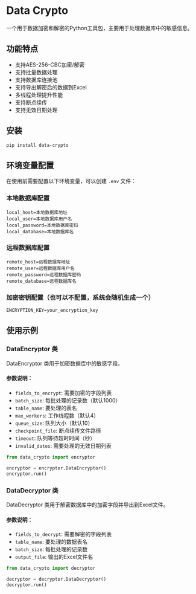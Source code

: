 # Data Crypto

一个用于数据加密和解密的Python工具包，主要用于处理数据库中的敏感信息。

## 功能特点

- 支持AES-256-CBC加密/解密
- 支持批量数据处理
- 支持数据库连接池
- 支持导出解密后的数据到Excel
- 多线程处理提升性能
- 支持断点续传
- 支持无效日期处理

## 安装

```bash
pip install data-crypto
```

## 环境变量配置

在使用前需要配置以下环境变量，可以创建 `.env` 文件：

### 本地数据库配置
```.env
local_host=本地数据库地址
local_user=本地数据库用户名
local_password=本地数据库密码
local_database=本地数据库名
```

### 远程数据库配置
```.env
remote_host=远程数据库地址
remote_user=远程数据库用户名
remote_password=远程数据库密码
remote_database=远程数据库名
```

### 加密密钥配置（也可以不配置，系统会随机生成一个）
```.env
ENCRYPTION_KEY=your_encryption_key
```


## 使用示例

### DataEncryptor 类

DataEncryptor 类用于加密数据库中的敏感字段。

#### 参数说明：
- `fields_to_encrypt`: 需要加密的字段列表
- `batch_size`: 每批处理的记录数（默认1000）
- `table_name`: 要处理的表名
- `max_workers`: 工作线程数（默认4）
- `queue_size`: 队列大小（默认10）
- `checkpoint_file`: 断点续传文件路径
- `timeout`: 队列等待超时时间（秒）
- `invalid_dates`: 需要处理的无效日期列表

```python
from data_crypto import encryptor

encryptor = encryptor.DataEncryptor()
encryptor.run()
```

### DataDecryptor 类

DataDecryptor 类用于解密数据库中的加密字段并导出到Excel文件。

#### 参数说明：
- `fields_to_decrypt`: 需要解密的字段列表
- `table_name`: 要处理的数据表名
- `batch_size`: 每批处理的记录数
- `output_file`: 输出的Excel文件名

```python
from data_crypto import decryptor

decryptor = decryptor.DataDecryptor()
decryptor.run()
```
